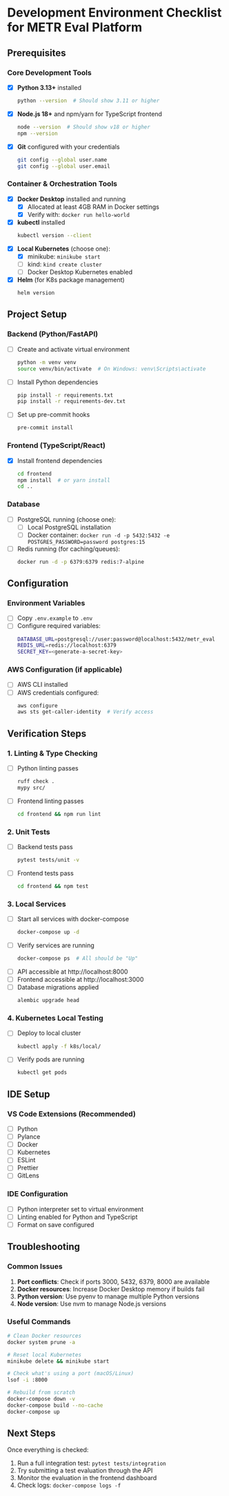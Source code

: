 # Development Environment Checklist for METR Eval Platform

## Prerequisites

### Core Development Tools
- [x] **Python 3.13+** installed
  ```bash
  python --version  # Should show 3.11 or higher
  ```
- [x] **Node.js 18+** and npm/yarn for TypeScript frontend
  ```bash
  node --version  # Should show v18 or higher
  npm --version
  ```
- [x] **Git** configured with your credentials
  ```bash
  git config --global user.name
  git config --global user.email
  ```

### Container & Orchestration Tools
- [x] **Docker Desktop** installed and running
  - [x] Allocated at least 4GB RAM in Docker settings
  - [x] Verify with: `docker run hello-world`
- [x] **kubectl** installed
  ```bash
  kubectl version --client
  ```
- [x] **Local Kubernetes** (choose one):
  - [x] minikube: `minikube start`
  - [ ] kind: `kind create cluster`
  - [ ] Docker Desktop Kubernetes enabled
- [x] **Helm** (for K8s package management)
  ```bash
  helm version
  ```

## Project Setup

### Backend (Python/FastAPI)
- [ ] Create and activate virtual environment
  ```bash
  python -m venv venv
  source venv/bin/activate  # On Windows: venv\Scripts\activate
  ```
- [ ] Install Python dependencies
  ```bash
  pip install -r requirements.txt
  pip install -r requirements-dev.txt
  ```
- [ ] Set up pre-commit hooks
  ```bash
  pre-commit install
  ```

### Frontend (TypeScript/React)
- [x] Install frontend dependencies
  ```bash
  cd frontend
  npm install  # or yarn install
  cd ..
  ```

### Database
- [ ] PostgreSQL running (choose one):
  - [ ] Local PostgreSQL installation
  - [ ] Docker container: `docker run -d -p 5432:5432 -e POSTGRES_PASSWORD=password postgres:15`
- [ ] Redis running (for caching/queues):
  ```bash
  docker run -d -p 6379:6379 redis:7-alpine
  ```

## Configuration

### Environment Variables
- [ ] Copy `.env.example` to `.env`
- [ ] Configure required variables:
  ```bash
  DATABASE_URL=postgresql://user:password@localhost:5432/metr_eval
  REDIS_URL=redis://localhost:6379
  SECRET_KEY=<generate-a-secret-key>
  ```

### AWS Configuration (if applicable)
- [ ] AWS CLI installed
- [ ] AWS credentials configured:
  ```bash
  aws configure
  aws sts get-caller-identity  # Verify access
  ```

## Verification Steps

### 1. Linting & Type Checking
- [ ] Python linting passes
  ```bash
  ruff check .
  mypy src/
  ```
- [ ] Frontend linting passes
  ```bash
  cd frontend && npm run lint
  ```

### 2. Unit Tests
- [ ] Backend tests pass
  ```bash
  pytest tests/unit -v
  ```
- [ ] Frontend tests pass
  ```bash
  cd frontend && npm test
  ```

### 3. Local Services
- [ ] Start all services with docker-compose
  ```bash
  docker-compose up -d
  ```
- [ ] Verify services are running
  ```bash
  docker-compose ps  # All should be "Up"
  ```
- [ ] API accessible at http://localhost:8000
- [ ] Frontend accessible at http://localhost:3000
- [ ] Database migrations applied
  ```bash
  alembic upgrade head
  ```

### 4. Kubernetes Local Testing
- [ ] Deploy to local cluster
  ```bash
  kubectl apply -f k8s/local/
  ```
- [ ] Verify pods are running
  ```bash
  kubectl get pods
  ```

## IDE Setup

### VS Code Extensions (Recommended)
- [ ] Python
- [ ] Pylance
- [ ] Docker
- [ ] Kubernetes
- [ ] ESLint
- [ ] Prettier
- [ ] GitLens

### IDE Configuration
- [ ] Python interpreter set to virtual environment
- [ ] Linting enabled for Python and TypeScript
- [ ] Format on save configured

## Troubleshooting

### Common Issues
1. **Port conflicts**: Check if ports 3000, 5432, 6379, 8000 are available
2. **Docker resources**: Increase Docker Desktop memory if builds fail
3. **Python version**: Use pyenv to manage multiple Python versions
4. **Node version**: Use nvm to manage Node.js versions

### Useful Commands
```bash
# Clean Docker resources
docker system prune -a

# Reset local Kubernetes
minikube delete && minikube start

# Check what's using a port (macOS/Linux)
lsof -i :8000

# Rebuild from scratch
docker-compose down -v
docker-compose build --no-cache
docker-compose up
```

## Next Steps
Once everything is checked:
1. Run a full integration test: `pytest tests/integration`
2. Try submitting a test evaluation through the API
3. Monitor the evaluation in the frontend dashboard
4. Check logs: `docker-compose logs -f`